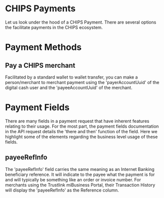 # CHIPS Payments 

Let us look under the hood of a CHIPS Payment. There are several options the facilitate payments in the CHIPS ecosystem.

# Payment Methods
## Pay a CHIPS merchant
Facilitated by a standard wallet to wallet transfer, you can make a person/merchant to merchant payment using the 'payerAccountUuid' of the digital cash user and the 'payeeAccountUuid' of the merchant.

# Payment Fields
There are many fields in a payment request that have inherent features relating to their usage. For the most part, the payment fields documentation in the API request details the 'there and then' function of the field. Here we highlight some of the elements regarding the business level usage of these fields.

## payeeRefInfo
The 'payeeRefInfo' field carries the same meaning as an Internet Banking beneficiary reference. It will indicate to the payee what the payment is for and will typically be something like an order or invoice number. For merchants using the Trustlink miBusiness Portal, their Transaction History will display the 'payeeRefInfo' as the Reference column.